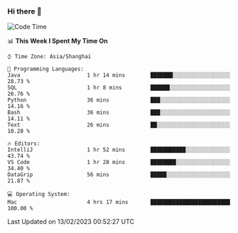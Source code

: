 ### Hi there 👋


<!--START_SECTION:waka-->
![Code Time](http://img.shields.io/badge/Code%20Time-1%2C001%20hrs%2037%20mins-blue)

📊 **This Week I Spent My Time On** 

```text
⌚︎ Time Zone: Asia/Shanghai

💬 Programming Languages: 
Java                     1 hr 14 mins        ███████░░░░░░░░░░░░░░░░░░   28.73 % 
SQL                      1 hr 8 mins         ██████░░░░░░░░░░░░░░░░░░░   26.76 % 
Python                   36 mins             ███░░░░░░░░░░░░░░░░░░░░░░   14.16 % 
Bash                     36 mins             ███░░░░░░░░░░░░░░░░░░░░░░   14.11 % 
Text                     26 mins             ██░░░░░░░░░░░░░░░░░░░░░░░   10.28 % 

🔥 Editors: 
IntelliJ                 1 hr 52 mins        ███████████░░░░░░░░░░░░░░   43.74 % 
VS Code                  1 hr 28 mins        ████████░░░░░░░░░░░░░░░░░   34.40 % 
DataGrip                 56 mins             █████░░░░░░░░░░░░░░░░░░░░   21.87 % 

💻 Operating System: 
Mac                      4 hrs 17 mins       █████████████████████████   100.00 % 

```


 Last Updated on 13/02/2023 00:52:27 UTC
<!--END_SECTION:waka-->

<!--
**SillyPasty/SillyPasty** is a ✨ _special_ ✨ repository because its `README.md` (this file) appears on your GitHub profile.

Here are some ideas to get you started:

- 🔭 I’m currently working on ...
- 🌱 I’m currently learning ...
- 👯 I’m looking to collaborate on ...
- 🤔 I’m looking for help with ...
- 💬 Ask me about ...
- 📫 How to reach me: ...
- 😄 Pronouns: ...
- ⚡ Fun fact: ...
-->


